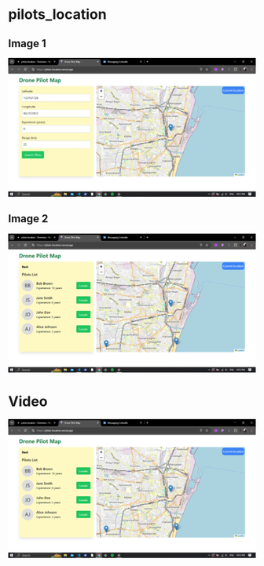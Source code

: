 # pilots_location

## Image 1

![Image 1 Description](Screenshot%202024-08-24%20225149.png)

## Image 2

![Image 2 Description](Screenshot%202024-08-24%20225233.png)

# Video

[![Watch the video](Screenshot%202024-08-24%20225233.png)](https://github.com/sparkz-technology/pilots_location/blob/main/vite.mp4)
